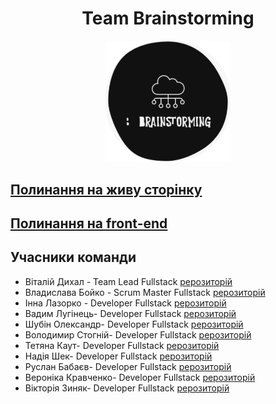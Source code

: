 <h1 align="center">Team Brainstorming</h1>

<p align="center">
  <img src="./assets/logo.svg" width="200" alt="Nest Logo" />
</p>

<h2>
 <a href='https://byht1.github.io/react-team-project'>Полинання на живу сторінку</a>
</h2>
<h2>
 <a href='https://github.com/byht1/react-team-project'>Полинання на front-end</a>
</h2>

<h2>Учасники команди</h2>

<ul>
    <li>
        <span>Віталій Дихал - Team Lead Fullstack</span>
        <a href='https://github.com/byht1'>рерозиторій</a>
    </li>
    <li>
        <span>Владислава Бойко - Scrum Master Fullstack</span>
        <a href='https://github.com/VladaBoiko'>рерозиторій</a>
    </li>
    <li>
        <span>Інна Лазорко - Developer Fullstack</span>
        <a href='https://github.com/iLazorko'>рерозиторій</a>
    </li>
    <li>
        <span>Вадим Лугінець- Developer Fullstack</span>
        <a href='https://github.com/VadimLuginets'>рерозиторій</a>
    </li>
    <li>
        <span>Шубін Олександр- Developer Fullstack</span>
        <a href='https://github.com/zlatan-dp'>рерозиторій</a>
    </li>
    <li>
        <span>Володимир Стогній- Developer Fullstack</span>
        <a href='https://github.com/VladimirSt13'>рерозиторій</a>
    </li>
    <li>
        <span>Тетяна Каут- Developer Fullstack</span>
        <a href='https://github.com/KautTanya'>рерозиторій</a>
    </li>
    <li>
        <span>Надія Шек- Developer Fullstack</span>
        <a href='https://github.com/NadiiaShek'>рерозиторій</a>
    </li>
    <li>
        <span>Руслан Бабаєв- Developer Fullstack</span>
        <a href='https://github.com/Grantoed'>рерозиторій</a>
    </li>
    <li>
        <span>Вероніка Кравченко- Developer Fullstack</span>
        <a href='https://github.com/Veronika-chenko'>рерозиторій</a>
    </li>
    <li>
        <span>Вікторія Зиняк- Developer Fullstack</span>
        <a href='https://github.com/ViktoriaZinyak'>рерозиторій</a>
    </li>
</ul>
